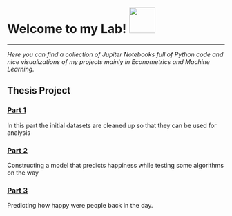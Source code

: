 # Welcome to my Lab! <img src="https://cdn.dribbble.com/users/948184/screenshots/2300936/chemestry2.gif" width="60" height="60" />
-----------------------------------------------------------------------------------------------------------------------------------
*Here you can find a collection of Jupiter Notebooks full of Python code and nice visualizations of my projects mainly in Econometrics and Machine Learning.*
## Thesis Project

### [Part 1](https://nbviewer.jupyter.org/github/nikosga/Thesis/blob/master/Part%201__Data%20Cleaning.ipynb)
In this part the initial datasets are cleaned up so that they can be used for analysis
### [Part 2](https://nbviewer.jupyter.org/github/nikosga/Thesis/blob/master/Part%202__Regression%20Techniques.ipynb)
Constructing a model that predicts happiness while testing some algorithms on the way
### [Part 3](https://nbviewer.jupyter.org/github/nikosga/Thesis/blob/master/Part%203__Predicting%20the%20past.ipynb)
Predicting how happy were people back in the day.
